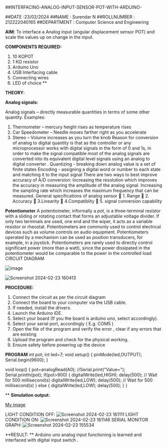  ##INTERFACING-ANALOG-INPUT-SENSOR-POT-WITH-ARDUINO-

##DATE :23/02/2024
##NAME : Surendar N
##ROLLNUMBER : 212222040165
##DEPARTMENT : Computer Science and Engineering



**AIM**:  To interface a Analog  input (angular displacement sensor POT) and scale the values up on change in the input.


**COMPONENTS REQUIRED:**
1.	10 KΩPOT
2.	1 KΩ resistor 
3.	Arduino Uno 
4.	USB Interfacing cable 
5.	Connecting wires 
6.	LED of choice 
**


**THEORY**: 

**Analog signals:**

Analog signals – directly measurable quantities in terms of some other quantity.
Examples:
1. Thermometer – mercury height rises as temperature rises
2. Car Speedometer – Needle moves farther right as you accelerate
3. Stereo – Volume increases as you turn the knob
Reason for conversion of analog to digital quantity is that as the controller or any microprocessor works with digital signals in the form of 0 and 1s, in order to make the signal compatible  most of the analog signals are converted into its equivalent digital level signals using an analog to digital converter .
Quantizing - breaking down analog value is a set of finite states
Encoding - assigning a digital word or number to each state and matching it to the input signal
 There are two ways to best improve accuracy of A/D conversion:
Increasing the resolution which improves the accuracy in measuring the amplitude of the analog signal.
Increasing the sampling rate which increases the maximum frequency that can be measured.
General specifications of analog sensor
	1. Range
	2. Accuracy
	3.Linearity
	4.Compatiblity
	5. signal conversion capability

**Potentiometer**
A potentiometer, informally a pot, is a three-terminal resistor with a sliding or rotating contact that forms an adjustable voltage divider. If only two terminals are used, one end and the wiper, it acts as a variable resistor or rheostat.
Potentiometers are commonly used to control electrical devices such as volume controls on audio equipment. Potentiometers operated by a mechanism can be used as position transducers, for example, in a joystick. Potentiometers are rarely used to directly control significant power (more than a watt), since the power dissipated in the potentiometer would be comparable to the power in the controlled load
CIRCUIT DIAGRAM





![image](https://user-images.githubusercontent.com/36288975/163530788-eec3cdc3-95e8-4d2d-8349-6d0ea4c9439c.png)

![Screenshot 2024-02-23 160413](https://github.com/SurendarNehru/EXPERIMENT-NO--02-INTERFACING-ANALOG-INPUT-SENSOR-POT-WITH-ARDUINO-/assets/119476295/53a9ad9b-7cef-4105-916b-57e4b8ef1607)






**PROCEDURE:**

1.	Connect the circuit as per the circuit diagram 
2.	Connect the board to your computer via the USB cable.
3.	If needed, install the drivers.
4.	Launch the Arduino IDE.
5.	Select your board (If you the board is arduino uno, select accordingly).
6.	Select your serial port, accordingly ( E.g. COM5 )
7.	Open the file of the program  and verify the error , clear if any errors that are existing 
8.	Upload the program and check for the physical working. 
9.	Ensure safety before powering up the device 



**PROGRAM** 
 int pot;
int led=7;
void setup()
{
  pinMode(led,OUTPUT);
  Serial.begin(9600);
}

void loop()
{
  pot=analogRead(A0);
  //Serial.print("Value=");
  Serial.println(pot);
  if(pot>900)
  {
  digitalWrite(led,HIGH);
  delay(500); // Wait for 500 millisecond(s)
  digitalWrite(led,LOW);
  delay(500); // Wait for 500 millisecond(s)
}
  else
  {
    digitalWrite(led,LOW);
    delay(500);
  }
}


**
**Simulation output:** 



[My image](username.github.com/repository/img/image.jpg)

LIGHT CONDITION OFF:
![Screenshot 2024-02-23 161111](https://github.com/SurendarNehru/EXPERIMENT-NO--02-INTERFACING-ANALOG-INPUT-SENSOR-POT-WITH-ARDUINO-/assets/119476295/3c899cdd-0764-4d2b-8590-600c1f46b522)
LIGHT CONDITION ON:
![Screenshot 2024-02-23 161146](https://github.com/SurendarNehru/EXPERIMENT-NO--02-INTERFACING-ANALOG-INPUT-SENSOR-POT-WITH-ARDUINO-/assets/119476295/33a11b11-30cd-461f-bfc6-2aaa0f4d2462)
SERIAL MONITOR GRAPH:
![Screenshot 2024-02-23 155534](https://github.com/SurendarNehru/EXPERIMENT-NO--02-INTERFACING-ANALOG-INPUT-SENSOR-POT-WITH-ARDUINO-/assets/119476295/80559a6b-a5b3-4af8-867f-555f797bace9)









**RESULT: ** Arduino uno analog input functioning is learned and interfaced with digital input switch .
